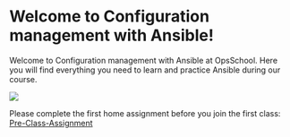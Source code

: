 # Welcome to Configuration management with Ansible!

Welcome to Configuration management with Ansible at OpsSchool. Here you will find everything you need to learn and practice Ansible during our course.

![](https://tenor.com/qoB1.gif)

Please complete the first home assignment before you join the first class: [Pre-Class-Assignment](assignments/pre-class-assignment/README.md)
